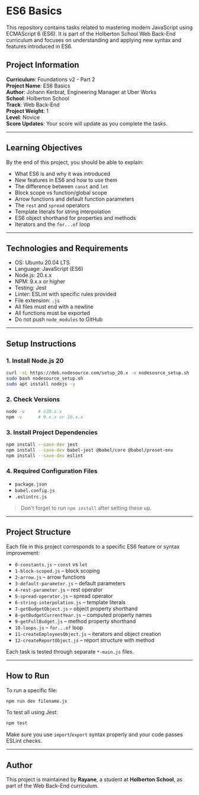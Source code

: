 # ES6 Basics

This repository contains tasks related to mastering modern JavaScript using ECMAScript 6 (ES6). It is part of the Holberton School Web Back-End curriculum and focuses on understanding and applying new syntax and features introduced in ES6.

## Project Information

**Curriculum**: Foundations v2 - Part 2  
**Project Name**: ES6 Basics  
**Author**: Johann Kerbrat, Engineering Manager at Uber Works  
**School**: Holberton School  
**Track**: Web Back-End  
**Project Weight**: 1  
**Level**: Novice  
**Score Updates**: Your score will update as you complete the tasks.  

---

## Learning Objectives

By the end of this project, you should be able to explain:

- What ES6 is and why it was introduced
- New features in ES6 and how to use them
- The difference between `const` and `let`
- Block scope vs function/global scope
- Arrow functions and default function parameters
- The `rest` and `spread` operators
- Template literals for string interpolation
- ES6 object shorthand for properties and methods
- Iterators and the `for...of` loop

---

## Technologies and Requirements

- OS: Ubuntu 20.04 LTS
- Language: JavaScript (ES6)
- Node.js: 20.x.x
- NPM: 9.x.x or higher
- Testing: Jest
- Linter: ESLint with specific rules provided
- File extension: `.js`
- All files must end with a newline
- All functions must be exported
- Do not push `node_modules` to GitHub

---

## Setup Instructions

### 1. Install Node.js 20

```bash
curl -sL https://deb.nodesource.com/setup_20.x -o nodesource_setup.sh
sudo bash nodesource_setup.sh
sudo apt install nodejs -y
```

### 2. Check Versions

```bash
node -v     # v20.x.x
npm -v      # 9.x.x or 10.x.x
```

### 3. Install Project Dependencies

```bash
npm install --save-dev jest
npm install --save-dev babel-jest @babel/core @babel/preset-env
npm install --save-dev eslint
```

### 4. Required Configuration Files

- `package.json`
- `babel.config.js`
- `.eslintrc.js`

> Don't forget to run `npm install` after setting these up.

---

## Project Structure

Each file in this project corresponds to a specific ES6 feature or syntax improvement:

- `0-constants.js` – `const` vs `let`
- `1-block-scoped.js` – block scoping
- `2-arrow.js` – arrow functions
- `3-default-parameter.js` – default parameters
- `4-rest-parameter.js` – rest operator
- `5-spread-operator.js` – spread operator
- `6-string-interpolation.js` – template literals
- `7-getBudgetObject.js` – object property shorthand
- `8-getBudgetCurrentYear.js` – computed property names
- `9-getFullBudget.js` – method property shorthand
- `10-loops.js` – `for...of` loop
- `11-createEmployeesObject.js` – iterators and object creation
- `12-createReportObject.js` – report structure with method

Each task is tested through separate `*-main.js` files.

---

## How to Run

To run a specific file:

```bash
npm run dev filename.js
```

To test all using Jest:

```bash
npm test
```

Make sure you use `import`/`export` syntax properly and your code passes ESLint checks.

---

## Author

This project is maintained by **Rayane**, a student at **Holberton School**, as part of the Web Back-End curriculum.